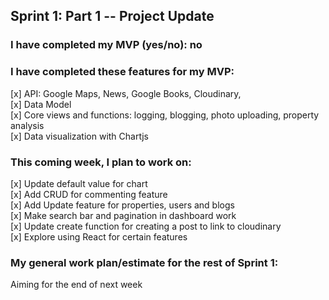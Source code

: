 ## Sprint 1: Part 1 -- Project Update

### I have completed my MVP (yes/no): no

### I have completed these features for my MVP:

[x] API: Google Maps, News, Google Books, Cloudinary,
<br>
[x] Data Model
<br>
[x] Core views and functions: logging, blogging, photo uploading, property analysis
<br>
[x] Data visualization with Chartjs

### This coming week, I plan to work on:

[x] Update default value for chart
<br>
[x] Add CRUD for commenting feature
<br>
[x] Add Update feature for properties, users and blogs
<br>
[x] Make search bar and pagination in dashboard work
<br>
[x] Update create function for creating a post to link to cloudinary
<br>
[x] Explore using React for certain features

### My general work plan/estimate for the rest of Sprint 1:

Aiming for the end of next week
